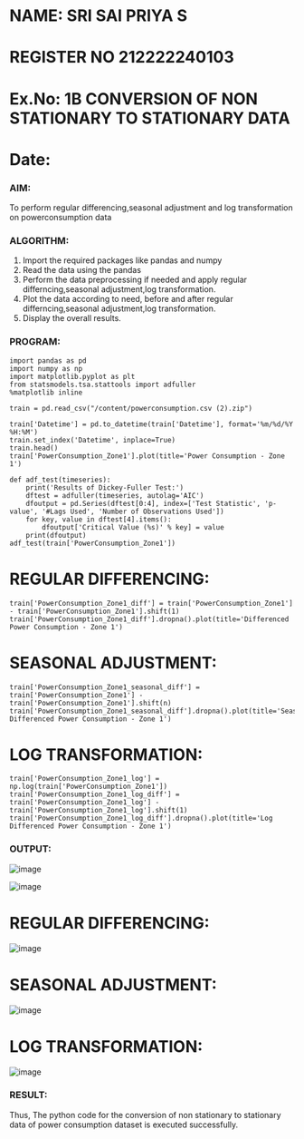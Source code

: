 # NAME: SRI SAI PRIYA S
# REGISTER NO 212222240103

# Ex.No: 1B                     CONVERSION OF NON STATIONARY TO STATIONARY DATA
# Date: 

### AIM:
To perform regular differencing,seasonal adjustment and log transformation on powerconsumption data

### ALGORITHM:
1. Import the required packages like pandas and numpy
2. Read the data using the pandas
3. Perform the data preprocessing if needed and apply regular differncing,seasonal adjustment,log transformation.
4. Plot the data according to need, before and after regular differncing,seasonal adjustment,log transformation.
5. Display the overall results.
   
### PROGRAM:
```
import pandas as pd
import numpy as np
import matplotlib.pyplot as plt
from statsmodels.tsa.stattools import adfuller
%matplotlib inline

train = pd.read_csv("/content/powerconsumption.csv (2).zip")

train['Datetime'] = pd.to_datetime(train['Datetime'], format='%m/%d/%Y %H:%M')
train.set_index('Datetime', inplace=True)
train.head()
train['PowerConsumption_Zone1'].plot(title='Power Consumption - Zone 1')

def adf_test(timeseries):
    print('Results of Dickey-Fuller Test:')
    dftest = adfuller(timeseries, autolag='AIC')
    dfoutput = pd.Series(dftest[0:4], index=['Test Statistic', 'p-value', '#Lags Used', 'Number of Observations Used'])
    for key, value in dftest[4].items():
        dfoutput['Critical Value (%s)' % key] = value
    print(dfoutput)
adf_test(train['PowerConsumption_Zone1'])
```
# REGULAR DIFFERENCING:
```
train['PowerConsumption_Zone1_diff'] = train['PowerConsumption_Zone1'] - train['PowerConsumption_Zone1'].shift(1)
train['PowerConsumption_Zone1_diff'].dropna().plot(title='Differenced Power Consumption - Zone 1')

```
# SEASONAL ADJUSTMENT:
```
train['PowerConsumption_Zone1_seasonal_diff'] = train['PowerConsumption_Zone1'] - train['PowerConsumption_Zone1'].shift(n)
train['PowerConsumption_Zone1_seasonal_diff'].dropna().plot(title='Seasonally Differenced Power Consumption - Zone 1')

```
# LOG TRANSFORMATION:
```
train['PowerConsumption_Zone1_log'] = np.log(train['PowerConsumption_Zone1'])
train['PowerConsumption_Zone1_log_diff'] = train['PowerConsumption_Zone1_log'] - train['PowerConsumption_Zone1_log'].shift(1)
train['PowerConsumption_Zone1_log_diff'].dropna().plot(title='Log Differenced Power Consumption - Zone 1')

```
### OUTPUT:

![image](https://github.com/user-attachments/assets/9aa36e4c-ba39-4241-bf70-929fbfbe0410)

![image](https://github.com/user-attachments/assets/cb4bab01-e48f-4ab6-9273-554d67f3ffc4)

# REGULAR DIFFERENCING:

![image](https://github.com/user-attachments/assets/14f17d50-2849-4d93-a4c1-ee02efb5a2aa)

# SEASONAL ADJUSTMENT:

![image](https://github.com/user-attachments/assets/a0fe3e0f-f0b1-4510-8fc5-44f9831b15cd)


# LOG TRANSFORMATION:

![image](https://github.com/user-attachments/assets/be6cf5b1-93b8-49b0-b83b-203115025e4b)


### RESULT:
Thus, The python code for the conversion of non stationary to stationary data of power consumption dataset is executed successfully.

